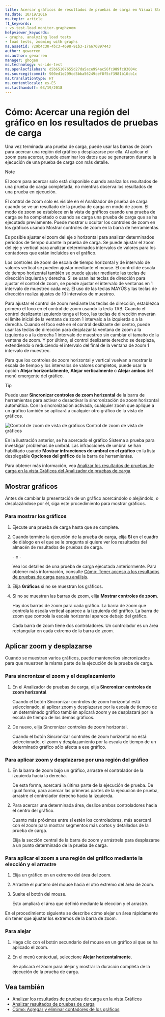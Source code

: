 ```yaml
---
title: Acercar gráficos de resultados de pruebas de carga en Visual Studio | Microsoft Docs
ms.date: 10/19/2016
ms.topic: article
f1_keywords:
- vs.test.load.monitor.graphzoom
helpviewer_keywords:
- graphs, analyzing load tests
- load tests, zooming with graphs
ms.assetid: 729b4c30-4bc3-4698-91b3-17a676897443
author: gewarren
ms.author: gewarren
manager: ghogen
ms.technology: vs-ide-test
ms.openlocfilehash: d5b65107655d27da5ace994ac56fc989fc83004c
ms.sourcegitcommit: 900ed1e299cd5bba56249cef8f5cf3981b10cb1c
ms.translationtype: HT
ms.contentlocale: es-ES
ms.lasthandoff: 03/19/2018
---
```

# <a name="how-to-zoom-in-on-a-region-of-the-graph-in-load-test-results"></a>Cómo: Acercar una región del gráfico en los resultados de pruebas de carga

Una vez terminada una prueba de carga, puede usar las barras de zoom para acercar una región del gráfico y desplazarse por ella. Al aplicar el zoom para acercar, puede examinar los datos que se generaron durante la ejecución de una prueba de carga con más detalle.

> [!NOTE]
> El zoom para acercar solo está disponible cuando analiza los resultados de una prueba de carga completada, no mientras observa los resultados de una prueba en ejecución.

 El control de zoom solo es visible en el Analizador de prueba de carga cuando se ve un resultado de la prueba de carga en modo de zoom. El modo de zoom se establece en la vista de gráficos cuando una prueba de carga se ha completado o cuando se carga una prueba de carga que se ha ejecutado previamente. Puede mostrar u ocultar los controles de zoom en los gráficos usando Mostrar controles de zoom en la barra de herramientas.

 Es posible ajustar el zoom del eje x horizontal para analizar determinados períodos de tiempo durante la prueba de carga. Se puede ajustar el zoom del eje y vertical para analizar determinados intervalos de valores para los contadores que están incluidos en el gráfico.

 Los controles de zoom de escala de tiempo horizontal y de intervalo de valores vertical se pueden ajustar mediante el mouse. El control de escala de tiempo horizontal también se puede ajustar mediante las teclas de dirección izquierda y derecha. Si se usan las teclas de dirección para ajustar el control de zoom, se puede ajustar el intervalo de ventanas en 1 intervalo de muestreo cada vez. El uso de las teclas MAYÚS y las teclas de dirección realiza ajustes de 10 intervalos de muestreo.

 Para ajustar el control de zoom mediante las teclas de dirección, establezca primero el foco en el control de zoom usando la tecla TAB. Cuando el control deslizante izquierdo tenga el foco, las teclas de dirección moverán el límite inicial de la ventana de zoom 1 intervalo a la izquierda o a la derecha. Cuando el foco esté en el control deslizante del centro, puede usar las teclas de dirección para desplazar la ventana de zoom a la izquierda o a la derecha 1 intervalo de muestreo sin cambiar el tamaño de la ventana de zoom. Y por último, el control deslizante derecho se desplaza, extendiendo o reduciendo el intervalo del final de la ventana de zoom 1 intervalo de muestreo.

 Para que los controles de zoom horizontal y vertical vuelvan a mostrar la escala de tiempo y los intervalos de valores completos, puede usar la opción **Alejar horizontalmente**, **Alejar verticalmente** o **Alejar ambos** del menú emergente del gráfico.

> [!TIP]
> Puede usar **Sincronizar controles de zoom horizontal** de la barra de herramientas para activar o desactivar la sincronización de zoom horizontal automática. Con la sincronización activada, cualquier zoom que aplique a un gráfico también se aplicará a cualquier otro gráfico de la vista de gráficos.

 ![Control de zoom de vista de gráficos](../test/media/ltest_zoomcontrol.png "LTest_ZoomControl") Control de zoom de vista de gráficos

 En la ilustración anterior, se ha acercado el gráfico Sistema a prueba para investigar problemas de umbral. Las infracciones de umbral se han habilitado usando **Mostrar infracciones de umbral en el gráfico** en la lista desplegable **Opciones del gráfico** de la barra de herramientas.

 Para obtener más información, vea [Analizar los resultados de pruebas de carga en la vista Gráficos del Analizador de pruebas de carga](../test/analyze-load-test-results-in-the-graphs-view.md).

## <a name="displaying-graphs"></a>Mostrar gráficos
 Antes de cambiar la presentación de un gráfico acercándolo o alejándolo, o desplazándose por él, siga este procedimiento para mostrar gráficos.

### <a name="to-display-graphs"></a>Para mostrar los gráficos

1.  Ejecute una prueba de carga hasta que se complete.

2.  Cuando termine la ejecución de la prueba de carga, elija **Sí** en el cuadro de diálogo en el que se le pregunta si quiere ver los resultados del almacén de resultados de pruebas de carga.

     \- o -

     Vea los detalles de una prueba de carga ejecutada anteriormente. Para obtener más información, consulte [Cómo: Tener acceso a los resultados de pruebas de carga para su análisis](../test/how-to-access-load-test-results-for-analysis.md).

3.  Elija **Gráficos** si no se muestran los gráficos.

4.  Si no se muestran las barras de zoom, elija **Mostrar controles de zoom**.

     Hay dos barras de zoom para cada gráfico. La barra de zoom que controla la escala vertical aparece a la izquierda del gráfico. La barra de zoom que controla la escala horizontal aparece debajo del gráfico.

     Cada barra de zoom tiene dos controladores. Un controlador es un área rectangular en cada extremo de la barra de zoom.

## <a name="zooming-and-scrolling"></a>Aplicar zoom y desplazarse
 Cuando se muestran varios gráficos, puede mantenerlos sincronizados para que muestren la misma parte de la ejecución de la prueba de carga.

### <a name="to-synchronize-zooming-and-scrolling"></a>Para sincronizar el zoom y el desplazamiento

1.  En el Analizador de pruebas de carga, elija **Sincronizar controles de zoom horizontal**.

     Cuando el botón Sincronizar controles de zoom horizontal está seleccionado, al aplicar zoom y desplazarse por la escala de tiempo de un determinado gráfico también aplicará zoom y se desplazará por la escala de tiempo de los demás gráficos.

2.  De nuevo, elija Sincronizar controles de zoom horizontal.

     Cuando el botón Sincronizar controles de zoom horizontal no está seleccionado, el zoom y desplazamiento por la escala de tiempo de un determinado gráfico sólo afecta a ese gráfico.

### <a name="to-zoom-and-scroll-to-a-region-of-the-graph"></a>Para aplicar zoom y desplazarse por una región del gráfico

1.  En la barra de zoom bajo un gráfico, arrastre el controlador de la izquierda hacia la derecha.

     De esta forma, acercará la última parte de la ejecución de prueba. De igual forma, para acercar las primeras partes de la ejecución de prueba, arrastre el controlador derecho hacia la izquierda.

2.  Para acercar una determinada área, deslice ambos controladores hacia el centro del gráfico.

     Cuanto más próximos entre sí estén los controladores, más acercará con el zoom para mostrar segmentos más cortos y detallados de la prueba de carga.

     Elija la sección central de la barra de zoom y arrástrela para desplazarse a un punto determinado de la prueba de carga.

### <a name="to-zoom-to-a-region-of-the-graph-by-choosing-and-dragging"></a>Para aplicar el zoom a una región del gráfico mediante la elección y el arrastre

1.  Elija un gráfico en un extremo del área del zoom.

2.  Arrastre el puntero del mouse hacia el otro extremo del área de zoom.

3.  Suelte el botón del mouse.

     Esto ampliará el área que definió mediante la elección y el arrastre.

 En el procedimiento siguiente se describe cómo alejar un área rápidamente sin tener que ajustar los extremos de la barra de zoom.

### <a name="to-zoom-out"></a>Para alejar

1.  Haga clic con el botón secundario del mouse en un gráfico al que se ha aplicado el zoom.

2.  En el menú contextual, seleccione **Alejar horizontalmente**.

     Se aplicará el zoom para alejar y mostrar la duración completa de la ejecución de la prueba de carga.

## <a name="see-also"></a>Vea también

- [Analizar los resultados de pruebas de carga en la vista Gráficos](../test/analyze-load-test-results-in-the-graphs-view.md)
- [Analizar resultados de pruebas de carga](../test/analyze-load-test-results-using-the-load-test-analyzer.md)
- [Cómo: Agregar y eliminar contadores de los gráficos](../test/how-to-add-and-delete-counters-on-graphs-in-load-test-results.md)